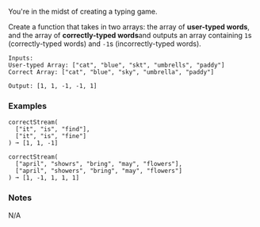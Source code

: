 You're in the midst of creating a typing game.

Create a function that takes in two arrays: the array of **user-typed words**, and the array of **correctly-typed words**and outputs an array containing `1`s (correctly-typed words) and `-1`s (incorrectly-typed words).

    Inputs:
    User-typed Array: ["cat", "blue", "skt", "umbrells", "paddy"]
    Correct Array: ["cat", "blue", "sky", "umbrella", "paddy"]

    Output: [1, 1, -1, -1, 1]


### Examples ###
    correctStream(
      ["it", "is", "find"],
      ["it", "is", "fine"]
    ) ➞ [1, 1, -1]

    correctStream(
      ["april", "showrs", "bring", "may", "flowers"],
      ["april", "showers", "bring", "may", "flowers"]
    ) ➞ [1, -1, 1, 1, 1]


### Notes ###
N/A